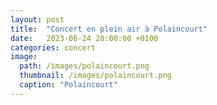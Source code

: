 ```yaml
---
layout: post
title:  "Concert en plein air à Polaincourt"
date:   2023-06-24 20:00:00 +0100
categories: concert
image: 
  path: /images/polaincourt.png
  thumbnail: /images/polaincourt.png
  caption: "Polaincourt"
---
```



